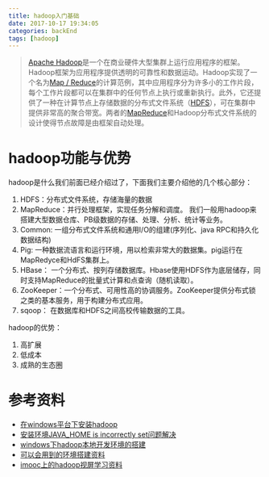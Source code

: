 ```yaml
---
title: hadoop入门基础
date: 2017-10-17 19:34:05
categories: backEnd
tags: [hadoop]
---
```

> [Apache Hadoop](http://hadoop.apache.org/)是一个在商业硬件大型集群上运行应用程序的框架。Hadoop框架为应用程序提供透明的可靠性和数据运动。Hadoop实现了一个名为[Map / Reduce](https://wiki.apache.org/hadoop/HadoopMapReduce)的计算范例，其中应用程序分为许多小的工作片段，每个工作片段都可以在集群中的任何节点上执行或重新执行。此外，它还提供了一种在计算节点上存储数据的分布式文件系统（[HDFS](https://wiki.apache.org/hadoop/DFS)），可在集群中提供非常高的聚合带宽。两者的[MapReduce](https://wiki.apache.org/hadoop/MapReduce)和Hadoop分布式文件系统的设计使得节点故障是由框架自动处理。

# hadoop功能与优势
hadoop是什么我们前面已经介绍过了，下面我们主要介绍他的几个核心部分：
1. HDFS：分布式文件系统，存储海量的数据
2. MapReduce：并行处理框架，实现任务分解和调度。
我们一般用hadoop来搭建大型数据仓库、PB级数据的存储、处理、分析、统计等业务。
3. Common: 一组分布式文件系统和通用I/O的组建(序列化、java RPC和持久化数据结构)
4. Pig: 一种数据流语言和运行环境，用以检索非常大的数据集。pig运行在MapRedyce和HdFS集群上。
5. HBase： 一个分布式、按列存储数据库。Hbase使用HDFS作为底层储存，同时支持MapReduce的批量式计算和点查询（随机读取）。
6. ZooKeeper：一个分布式、可用性高的协调服务。ZooKeeper提供分布式锁之类的基本服务，用于构建分布式应用。
7. sqoop： 在数据库和HDFS之间高校传输数据的工具。

hadoop的优势：
1. 高扩展
2. 低成本
3. 成熟的生态圈

# 

# 参考资料
* [在windows平台下安装hadoop](https://www.iwwenbo.com/hadoop-installation-on-windows-without-cygwin/)
* [安装环境JAVA_HOME is incorrectly set问题解决](http://blog.csdn.net/wen3011/article/details/54907731)
* [windows下hadoop本地开发环境的搭建](http://www.voidcn.com/article/p-gdpjxbxw-bz.html)
* [可以会用到的环境搭建资料](http://www.linuxidc.com/Linux/2016-08/134131p2.htm)
* [imooc上的hadoop视屏学习资料](http://www.imooc.com/video/7642)